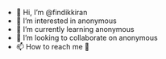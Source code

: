 - 👋 Hi, I’m @findikkiran
- 👀 I’m interested in anonymous
- 🌱 I’m currently learning anonymous
- 💞️ I’m looking to collaborate on anonymous
- 📫 How to reach me 🚫

<!---
findikkiran/findikkiran is a ✨ special ✨ repository because its `README.md` (this file) appears on your GitHub profile.
You can click the Preview link to take a look at your changes.
--->
